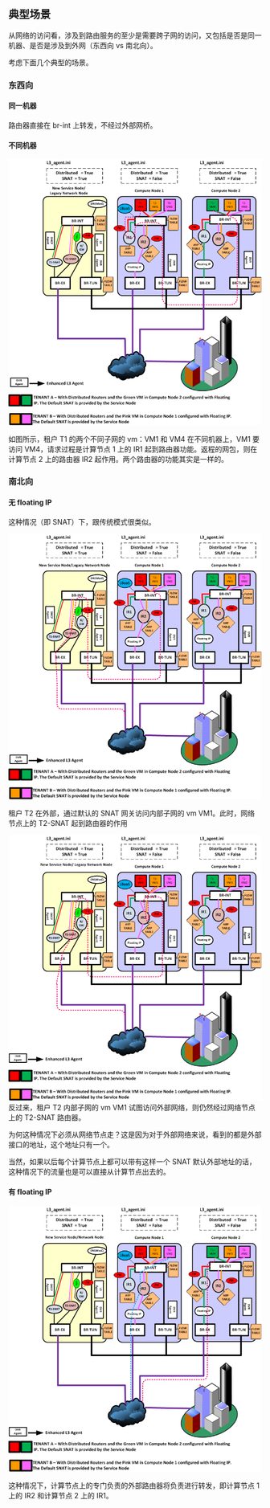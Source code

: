 ## 典型场景

从网络的访问看，涉及到路由服务的至少是需要跨子网的访问，又包括是否是同一机器、是否是涉及到外网（东西向 vs 南北向）。

考虑下面几个典型的场景。

### 东西向

#### 同一机器
路由器直接在 br-int 上转发，不经过外部网桥。

#### 不同机器

![同租户不同机器之间子网访问](../_images/dvr_case1.png)

如图所示，租户 T1 的两个不同子网的 vm：VM1 和 VM4 在不同机器上，VM1 要访问 VM4，请求过程是计算节点 1 上的 IR1 起到路由器功能。返程的网包，则在计算节点 2 上的路由器 IR2 起作用。两个路由器的功能其实是一样的。

### 南北向

#### 无 floating IP
这种情况（即 SNAT）下，跟传统模式很类似。

![通过 SNAT 访问内部子网](../_images/dvr_case2a.png)

租户 T2 在外部，通过默认的 SNAT 网关访问内部子网的 vm VM1。此时，网络节点上的 T2-SNAT 起到路由器的作用

![内部子网通过 SNAT 外部](../_images/dvr_case2b.png)
反过来，租户 T2 内部子网的 vm VM1 试图访问外部网络，则仍然经过网络节点上的 T2-SNAT 路由器。

为何这种情况下必须从网络节点走？这是因为对于外部网络来说，看到的都是外部接口的地址，这个地址只有一个。

当然，如果以后每个计算节点上都可以带有这样一个 SNAT 默认外部地址的话，这种情况下的流量也是可以直接从计算节点出去的。

#### 有 floating IP

![带有 floating IP 的南北向访问](../_images/dvr_case3.png)

这种情况下，计算节点上的专门负责的外部路由器将负责进行转发，即计算节点 1 上的 IR2 和计算节点 2 上的 IR1。
